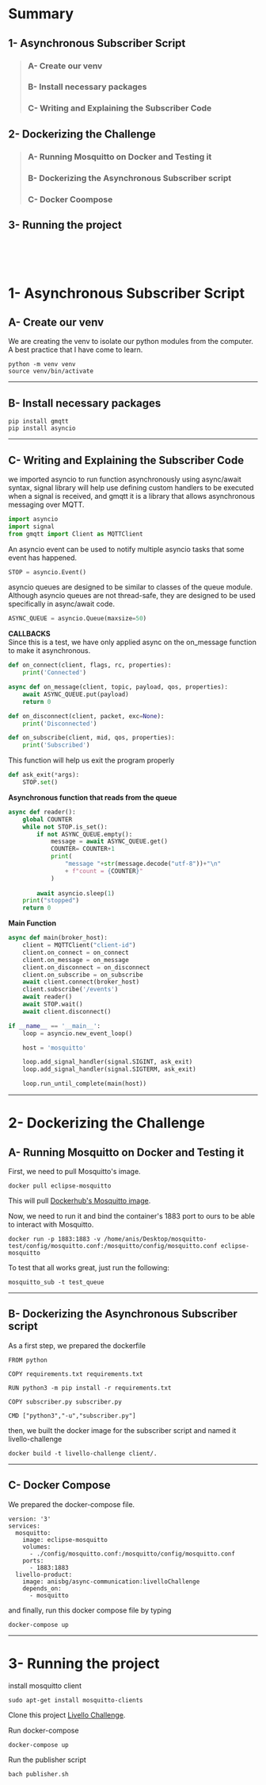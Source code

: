 # Summary
## 1- Asynchronous Subscriber Script
> ### A- Create our venv
> ### B- Install necessary packages
> ### C- Writing and Explaining the Subscriber Code
## 2- Dockerizing the Challenge
> ### A- Running Mosquitto on Docker and Testing it
> ### B- Dockerizing the Asynchronous Subscriber script
> ### C- Docker Coompose
## 3- Running the project
</br></br></br>



# 1- Asynchronous Subscriber Script

## A- Create our venv
We are creating the venv to isolate our python modules from the computer. A best practice that I have come to learn.

``` shell
python -m venv venv
source venv/bin/activate
```
  
    
      

---
## B- Install necessary packages
``` shell
pip install gmqtt
pip install asyncio
```

---
## C- Writing and Explaining the Subscriber Code
we imported asyncio to run function asynchronously using async/await syntax,
signal library will help use defining custom handlers to be executed when a signal is received, and gmqtt it is a library that allows asynchronous messaging over MQTT.
``` python
import asyncio
import signal
from gmqtt import Client as MQTTClient
```

An asyncio event can be used to notify multiple asyncio tasks that some event has happened.

``` python
STOP = asyncio.Event()
```

asyncio queues are designed to be similar to classes of the queue module. Although asyncio queues are not thread-safe, they are designed to be used specifically in async/await code.

``` python
ASYNC_QUEUE = asyncio.Queue(maxsize=50) 
```

____CALLBACKS____\
Since this is a test, we have only applied async on the on_message function to make it asynchronous.

``` python
def on_connect(client, flags, rc, properties):
    print('Connected')

async def on_message(client, topic, payload, qos, properties):
    await ASYNC_QUEUE.put(payload)
    return 0

def on_disconnect(client, packet, exc=None):
    print('Disconnected')

def on_subscribe(client, mid, qos, properties):
    print('Subscribed')
```

This function will help us exit the program properly

``` python
def ask_exit(*args):
    STOP.set()
```

____Asynchronous function that reads from the queue____

``` python
async def reader():
    global COUNTER
    while not STOP.is_set():
        if not ASYNC_QUEUE.empty():
            message = await ASYNC_QUEUE.get()
            COUNTER= COUNTER+1
            print(
                "message "+str(message.decode("utf-8"))+"\n"
                + f"count = {COUNTER}"
            )
            
        await asyncio.sleep(1)
    print("stopped")
    return 0
```

____Main Function____

``` python
async def main(broker_host):
    client = MQTTClient("client-id")
    client.on_connect = on_connect
    client.on_message = on_message
    client.on_disconnect = on_disconnect
    client.on_subscribe = on_subscribe
    await client.connect(broker_host)
    client.subscribe('/events')
    await reader()
    await STOP.wait()
    await client.disconnect()

if __name__ == '__main__':
    loop = asyncio.new_event_loop()

    host = 'mosquitto'

    loop.add_signal_handler(signal.SIGINT, ask_exit)
    loop.add_signal_handler(signal.SIGTERM, ask_exit)

    loop.run_until_complete(main(host))
```


---


# 2- Dockerizing the Challenge

## A- Running Mosquitto on Docker and Testing it

First, we need to pull Mosquitto's image.

``` shell
docker pull eclipse-mosquitto 
```

This will pull [Dockerhub's Mosquitto image](https://hub.docker.com/_/eclipse-mosquitto).

Now, we need to run it and bind the container's 1883 port to ours to be able to interact with Mosquitto.

``` shell
docker run -p 1883:1883 -v /home/anis/Desktop/mosquitto-test/config/mosquitto.conf:/mosquitto/config/mosquitto.conf eclipse-mosquitto
```

To test that all works great, just run the following:

``` shell
mosquitto_sub -t test_queue
```
---


## B- Dockerizing the Asynchronous Subscriber script
As a first step, we prepared the dockerfile 
``` docker
FROM python

COPY requirements.txt requirements.txt

RUN python3 -m pip install -r requirements.txt

COPY subscriber.py subscriber.py

CMD ["python3","-u","subscriber.py"]
```
then, we built the docker image for the subscriber script and named it livello-challenge 
``` shell
docker build -t livello-challenge client/.
```
---
## C- Docker Compose
We prepared the docker-compose file.
``` docker
version: '3'
services:
  mosquitto:
    image: eclipse-mosquitto
    volumes:
      - ./config/mosquitto.conf:/mosquitto/config/mosquitto.conf
    ports:
      - 1883:1883
  livello-product:
    image: anisbg/async-communication:livelloChallenge
    depends_on:
      - mosquitto
```
and finally, run this docker compose file by typing
``` shell
docker-compose up
```

---
# 3- Running the project
install mosquitto client
``` shell
sudo apt-get install mosquitto-clients
```


Clone this project [Livello Challenge](https://github.com/AnisBenGhanem/mqtt-async-communication).

Run docker-compose
``` shell
docker-compose up
```

Run the publisher script
``` shell
bach publisher.sh
```